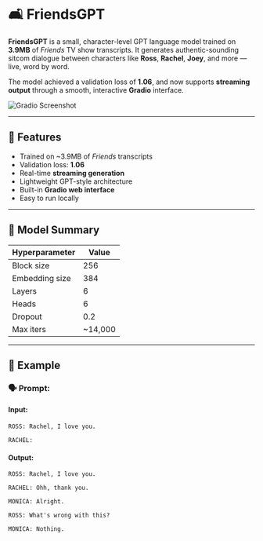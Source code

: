 # 🛋️ FriendsGPT

**FriendsGPT** is a small, character-level GPT language model trained on **3.9MB** of *Friends* TV show transcripts. It generates authentic-sounding sitcom dialogue between characters like **Ross**, **Rachel**, **Joey**, and more — live, word by word.

The model achieved a validation loss of **1.06**, and now supports **streaming output** through a smooth, interactive **Gradio** interface.

![Gradio Screenshot](https://github.com/user-attachments/assets/8f9480b4-2e17-4cbe-9dda-34c7ef93a096) <!-- Optional: Replace or remove this if no image -->

---

## 🚀 Features

-  Trained on ~3.9MB of *Friends* transcripts  
-  Validation loss: **1.06**  
-  Real-time **streaming generation**  
-  Lightweight GPT-style architecture  
-  Built-in **Gradio web interface**  
-  Easy to run locally  

---

## 🧠 Model Summary

| Hyperparameter | Value       |
|----------------|-------------|
| Block size     | 256         |
| Embedding size | 384         |
| Layers         | 6           |
| Heads          | 6           |
| Dropout        | 0.2         |
| Max iters      | ~14,000     |

---

## 🧪 Example

### 🗣️ Prompt:
#### Input: 
```
ROSS: Rachel, I love you.

RACHEL:
```
#### Output:
```
ROSS: Rachel, I love you.

RACHEL: Ohh, thank you.

MONICA: Alright. 

ROSS: What's wrong with this?

MONICA: Nothing. 
```


